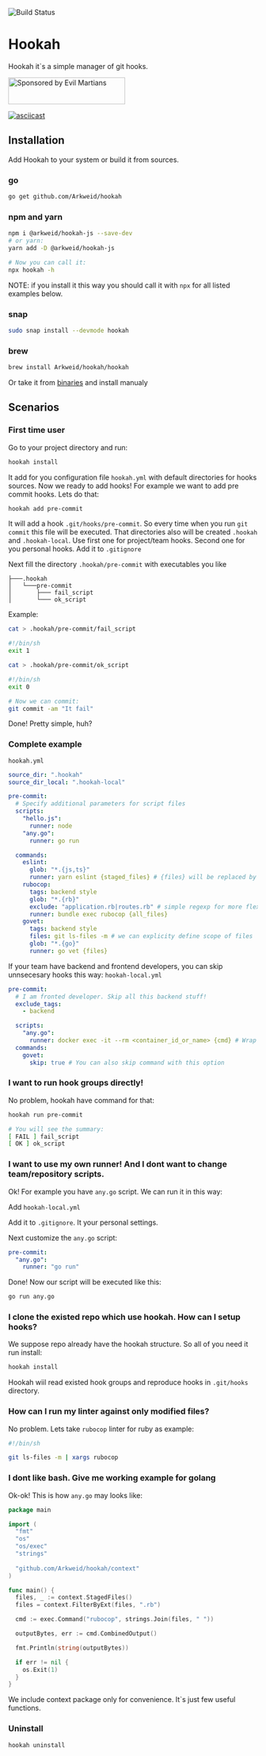 ![Build Status](https://api.travis-ci.org/Arkweid/hookah.svg?branch=master)

# Hookah

Hookah it`s a simple manager of git hooks.

<a href="https://evilmartians.com/?utm_source=hookah">
<img src="https://evilmartians.com/badges/sponsored-by-evil-martians.svg" alt="Sponsored by Evil Martians" width="236" height="54"></a>

[![asciicast](https://asciinema.org/a/rupBzaCqin2n3qGlNFM9Agm7f.svg)](https://asciinema.org/a/rupBzaCqin2n3qGlNFM9Agm7f)

## Installation

Add Hookah to your system or build it from sources.

### go
```bash
go get github.com/Arkweid/hookah
```

### npm and yarn
```bash
npm i @arkweid/hookah-js --save-dev
# or yarn:
yarn add -D @arkweid/hookah-js

# Now you can call it:
npx hookah -h
```
NOTE: if you install it this way you should call it with `npx` for all listed examples below.

### snap
```bash
sudo snap install --devmode hookah
```

### brew
```bash
brew install Arkweid/hookah/hookah
```

Or take it from [binaries](https://github.com/Arkweid/hookah/releases) and install manualy

## Scenarios

### First time user

Go to your project directory and run:


```bash
hookah install
```

It add for you configuration file `hookah.yml` with default directories for hooks sources.
Now we ready to add hooks! For example we want to add pre commit hooks. Lets do that:


```bash
hookah add pre-commit
```

It will add a hook `.git/hooks/pre-commit`. So every time when you run `git commit` this file will be executed.
That directories also will be created `.hookah` and `.hookah-local`.
Use first one for project/team hooks. Second one for you personal hooks. Add it to `.gitignore`

Next fill the directory `.hookah/pre-commit` with executables you like

```
├───.hookah
│   └───pre-commit
│       ├─── fail_script
│       └─── ok_script
```

Example:
```bash
cat > .hookah/pre-commit/fail_script

#!/bin/sh
exit 1

cat > .hookah/pre-commit/ok_script

#!/bin/sh
exit 0

# Now we can commit:
git commit -am "It fail"
```

Done! Pretty simple, huh?

### Complete example
`hookah.yml`
```yml
source_dir: ".hookah"
source_dir_local: ".hookah-local"

pre-commit:
  # Specify additional parameters for script files
  scripts:
    "hello.js":
      runner: node
    "any.go":
      runner: go run

  commands:
    eslint:
      glob: "*.{js,ts}"
      runner: yarn eslint {staged_files} # {files} will be replaced by matched files as arguments
    rubocop:
      tags: backend style
      glob: "*.{rb}"
      exclude: "application.rb|routes.rb" # simple regexp for more flexibility
      runner: bundle exec rubocop {all_files}
    govet:
      tags: backend style
      files: git ls-files -m # we can explicity define scope of files
      glob: "*.{go}"
      runner: go vet {files}
```
If your team have backend and frontend developers, you can skip unnsecesary hooks this way:
`hookah-local.yml`
```yml
pre-commit:
  # I am fronted developer. Skip all this backend stuff!
  exclude_tags:
    - backend

  scripts:
    "any.go":
      runner: docker exec -it --rm <container_id_or_name> {cmd} # Wrap command from hookah.yml in docker
  commands:
    govet:
      skip: true # You can also skip command with this option
```

### I want to run hook groups directly!

No problem, hookah have command for that:

```bash
hookah run pre-commit

# You will see the summary:
[ FAIL ] fail_script
[ OK ] ok_script
```

### I want to use my own runner! And I dont want to change team/repository scripts.

Ok! For example you have `any.go` script. We can run it in this way:

Add `hookah-local.yml`

Add it to `.gitignore`. It your personal settings.

Next customize the `any.go` script:

```yaml
pre-commit:
  "any.go":
    runner: "go run"
```

Done! Now our script will be executed like this:
```bash
go run any.go
```

### I clone the existed repo which use hookah. How can I setup hooks?

We suppose repo already have the hookah structure. So all of you need it run install:

```bash
hookah install
```
Hookah wiil read existed hook groups and reproduce hooks in `.git/hooks` directory.

### How can I run my linter against only modified files?

No problem. Lets take `rubocop` linter for ruby as example:

```bash
#!/bin/sh

git ls-files -m | xargs rubocop
```

### I dont like bash. Give me working example for golang

Ok-ok! This is how `any.go` may looks like:

```go
package main

import (
  "fmt"
  "os"
  "os/exec"
  "strings"
  
  "github.com/Arkweid/hookah/context"
)

func main() {
  files, _ := context.StagedFiles()
  files = context.FilterByExt(files, ".rb")

  cmd := exec.Command("rubocop", strings.Join(files, " "))

  outputBytes, err := cmd.CombinedOutput()

  fmt.Println(string(outputBytes))

  if err != nil {
    os.Exit(1)
  }
}
```
We include context package only for convenience. It`s just few useful functions.

### Uninstall

```bash
hookah uninstall
```